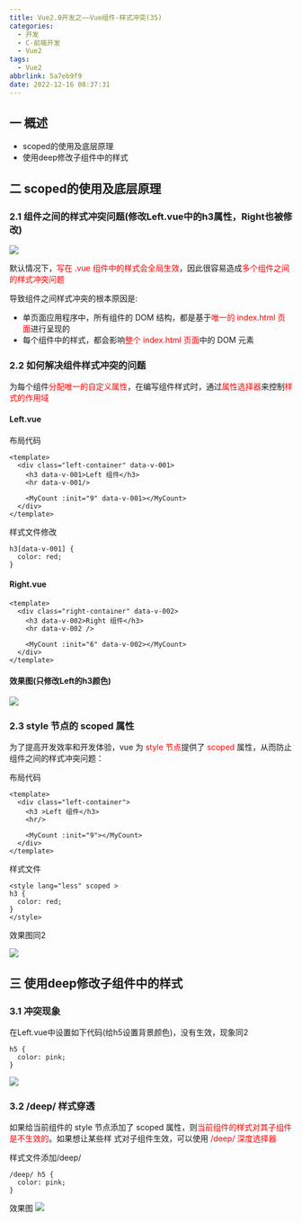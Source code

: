 ```yaml
---
title: Vue2.0开发之——Vue组件-样式冲突(35)
categories:
  - 开发
  - C-前端开发
  - Vue2
tags:
  - Vue2
abbrlink: 5a7eb9f9
date: 2022-12-16 08:37:31
---
```

## 一 概述

* scoped的使用及底层原理
* 使用deep修改子组件中的样式

<!--more-->

## 二 scoped的使用及底层原理

### 2.1 组件之间的样式冲突问题(修改Left.vue中的h3属性，Right也被修改)

![][1]

默认情况下，<font color=red>写在 .vue 组件中的样式会全局生效</font>，因此很容易造成<font color=red>多个组件之间的样式冲突问题</font>

导致组件之间样式冲突的根本原因是:

* 单页面应用程序中，所有组件的 DOM 结构，都是基于<font color=red>唯一的 index.html 页面</font>进行呈现的
* 每个组件中的样式，都会影响<font color=red>整个 index.html 页面</font>中的 DOM 元素

### 2.2 如何解决组件样式冲突的问题

为每个组件<font color=red>分配唯一的自定义属性</font>，在编写组件样式时，通过<font color=red>属性选择器</font>来控制<font color=red>样式的作用域</font>

#### Left.vue

布局代码

```
<template>
  <div class="left-container" data-v-001>
    <h3 data-v-001>Left 组件</h3>
    <hr data-v-001/>

    <MyCount :init="9" data-v-001></MyCount>
  </div>
</template>
```

样式文件修改

```
h3[data-v-001] {
  color: red;
}
```

#### Right.vue

```
<template>
  <div class="right-container" data-v-002>
    <h3 data-v-002>Right 组件</h3>
    <hr data-v-002 />

    <MyCount :init="6" data-v-002></MyCount>
  </div>
</template>
```

#### 效果图(只修改Left的h3颜色)

![][2]

### 2.3 style 节点的 scoped 属性

为了提高开发效率和开发体验，vue 为 <font color=red>style 节点</font>提供了 <font color=red>scoped</font> 属性，从而防止组件之间的样式冲突问题：

布局代码

```
<template>
  <div class="left-container">
    <h3 >Left 组件</h3>
    <hr/>

    <MyCount :init="9"></MyCount>
  </div>
</template>
```

样式文件

```
<style lang="less" scoped >
h3 {
  color: red;
}
</style>
```

效果图同2

![][2]

## 三 使用deep修改子组件中的样式

### 3.1 冲突现象

在Left.vue中设置如下代码(给h5设置背景颜色)，没有生效，现象同2

```
h5 {
  color: pink;
}
```

![][2]

### 3.2  /deep/ 样式穿透

如果给当前组件的 style 节点添加了 scoped 属性，则<font color=red>当前组件的样式对其子组件是不生效的</font>。如果想让某些样 式对子组件生效，可以使用<font color=red> /deep/ 深度选择器</font>

样式文件添加/deep/

```
/deep/ h5 {
  color: pink;
}
```

效果图
![][3]




[1]:https://jsd.onmicrosoft.cn/gh/PGzxc/CDN/blog-vue/vue02-35-conflict-left-all-show.png
[2]:https://jsd.onmicrosoft.cn/gh/PGzxc/CDN/blog-vue/vue02-35-confict-data-v-value.png
[3]:https://jsd.onmicrosoft.cn/gh/PGzxc/CDN/blog-vue/vue02-35-conflict-deep-efect.png


